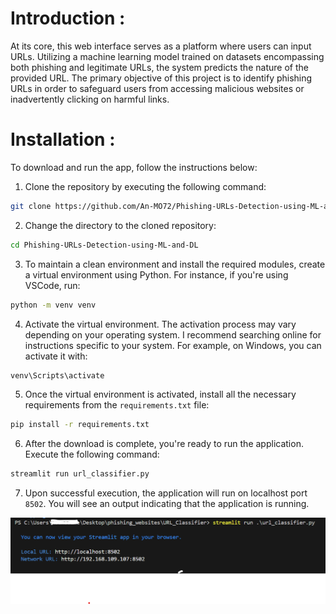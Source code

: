 # Introduction :

At its core, this web interface serves as a platform where users can input URLs. Utilizing a machine learning model trained on datasets encompassing both phishing and legitimate URLs, the system predicts the nature of the provided URL. The primary objective of this project is to identify phishing URLs in order to safeguard users from accessing malicious websites or inadvertently clicking on harmful links.

# Installation : 

To download and run the app, follow the instructions below:

1. Clone the repository by executing the following command:

```bash
git clone https://github.com/An-MO72/Phishing-URLs-Detection-using-ML-and-DL.git
```

2. Change the directory to the cloned repository:

```bash
cd Phishing-URLs-Detection-using-ML-and-DL
```

3. To maintain a clean environment and install the required modules, create a virtual environment using Python. For instance, if you're using VSCode, run:

```bash
python -m venv venv
```

4. Activate the virtual environment. The activation process may vary depending on your operating system. I recommend searching online for instructions specific to your system. For example, on Windows, you can activate it with:

```bash
venv\Scripts\activate
```

5. Once the virtual environment is activated, install all the necessary requirements from the `requirements.txt` file:

```bash
pip install -r requirements.txt
```

6. After the download is complete, you're ready to run the application. Execute the following command:

```bash
streamlit run url_classifier.py
```

7. Upon successful execution, the application will run on localhost port `8502`. You will see an output indicating that the application is running.

![image](./media/streamlit.png)

